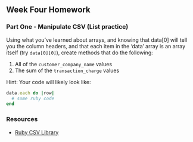 ## Week Four Homework

### Part One - Manipulate CSV (List practice)

Using what you’ve learned about arrays, and knowing that data[0] will tell you the column headers, and that each item in the ‘data’ array is an array itself (try `data[0][0]`), create methods that do the following:

1. All of the `customer_company_name` values
2. The sum of the `transaction_charge` values

Hint:
Your code will likely look like:
```ruby
data.each do |row|
  # some ruby code
end
```

### Resources
- [Ruby CSV Library](http://www.sitepoint.com/guide-ruby-csv-library-part/)
